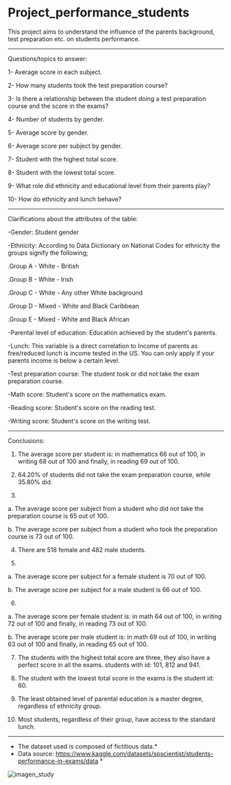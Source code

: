 # Project_performance_students

This project aims to understand the influence of the parents background, test preparation etc. on students performance.

--------------------------------------------------------------------------------------------------

Questions/topics to answer:

1-	Average score in each subject. 

2-	How many students took the test preparation course? 

3-	Is there a relationship between the student doing a test preparation course and the score in the exams?

4-	Number of students by gender.

5-	Average score by gender.

6-	Average score per subject by gender. 

7-	Student with the highest total score.

8-	Student with the lowest total score.

9-	What role did ethnicity and educational level from their parents play?

10-	How do ethnicity and lunch behave?

--------------------------------------------------------------------------------------------------

Clarifications about the attributes of the table:

-Gender: Student gender

-Ethnicity: According to Data Dictionary on National Codes for ethnicity the groups signify the following;

.Group A - White - British

.Group B - White - Irish

.Group C - White - Any other White background

.Group D - Mixed - White and Black Caribbean

.Group E - Mixed - White and Black African

-Parental level of education: Education achieved by the student's parents.

-Lunch: This variable is a direct correlation to Income of parents as free/reduced lunch is income tested in the US. You can only apply if your parents income is below a certain level.

-Test preparation course: The student took or did not take the exam preparation course.

-Math score: Student's score on the mathematics exam.

-Reading score: Student's score on the reading test.

-Writing score: Student's score on the writing test.

--------------------------------------------------------------------------------------------------

Conclusions:
1)	The average score per student is: in mathematics 66 out of 100, in writing 68 out of 100 and finally, in reading 69 out of 100.

2)	64.20% of students did not take the exam preparation course, while 35.80% did.

3)	

a.	The average score per subject from a student who did not take the preparation course is 65 out of 100.

b.	The average score per subject from a student who took the preparation course is 73 out of 100.

4)	There are 518 female and 482 male students.

5)	

a.	The average score per subject for a female student is 70 out of 100.

b.	The average score per subject for a male student is 66 out of 100.

6)	

a.	The average score per female student is: in math 64 out of 100, in writing 72 out of 100 and finally, in reading 73 out of 100.

b.	The average score per male student is: in math 69 out of 100, in writing 63 out of 100 and finally, in reading 65 out of 100.

7)	The students with the highest total score are three, they also have a perfect score in all the exams. students with id: 101, 812 and 941.

8)	The student with the lowest total score in the exams is the student id: 60.

9)	The least obtained level of parental education is a master degree, regardless of ethnicity group.

10)	Most students, regardless of their group, have access to the standard lunch.

--------------------------------------------------------------------------------------------------

* The dataset used is composed of fictitious data.*
* Data source: https://www.kaggle.com/datasets/spscientist/students-performance-in-exams/data *


![imagen_study](https://github.com/ignacio-caprara/Project_performance_students/assets/169360596/4edff078-8686-4876-b883-8a9fe29f374f)

